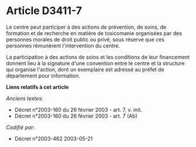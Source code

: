 # Article D3411-7

Le centre peut participer à des actions de prévention, de soins, de formation et de recherche en matière de toxicomanie
organisées par des personnes morales de droit public ou privé, sous réserve que ces personnes rémunèrent l'intervention du
centre.

La participation à des actions de soins et les conditions de leur financement donnent lieu à la signature d'une convention
entre le centre et la structure qui organise l'action, dont un exemplaire est adressé au préfet de département pour
information.

**Liens relatifs à cet article**

_Anciens textes_:

  - Décret n°2003-160 du 26 février 2003 - art. 7, v. init.
  - Décret n°2003-160 du 26 février 2003 - art. 7 (Ab)

_Codifié par_:

  - Décret n°2003-462 2003-05-21
